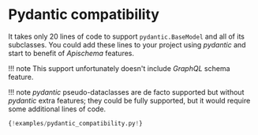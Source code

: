 # Pydantic compatibility

It takes only 20 lines of code to support `pydantic.BaseModel` and all of its subclasses. You could add these lines to your project using *pydantic* and start to benefit of *Apischema* features.

!!! note
    This support unfortunately doesn't include *GraphQL* schema feature.

!!! note
    *pydantic* pseudo-dataclasses are de facto supported but without *pydantic* extra features; they could be fully supported, but it would require some additional lines of code.  

```python
{!examples/pydantic_compatibility.py!}
```